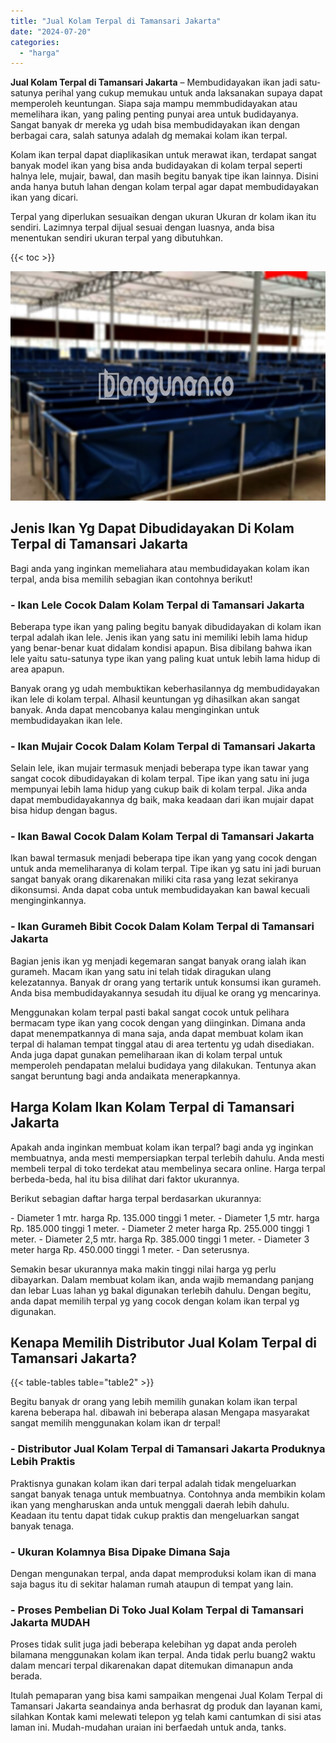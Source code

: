 ```yaml
---
title: "Jual Kolam Terpal di Tamansari Jakarta"
date: "2024-07-20"
categories: 
  - "harga"
---
```


**Jual Kolam Terpal di Tamansari Jakarta** – Membudidayakan ikan jadi satu-satunya perihal yang cukup memukau untuk anda laksanakan supaya dapat memperoleh keuntungan. Siapa saja mampu memmbudidayakan atau memelihara ikan, yang paling penting punyai area untuk budidayanya. Sangat banyak dr mereka yg udah bisa membudidayakan ikan dengan berbagai cara, salah satunya adalah dg memakai kolam ikan terpal.

Kolam ikan terpal dapat diaplikasikan untuk merawat ikan, terdapat sangat banyak model ikan yang bisa anda budidayakan di kolam terpal seperti halnya lele, mujair, bawal, dan masih begitu banyak tipe ikan lainnya. Disini anda hanya butuh lahan dengan kolam terpal agar dapat membudidayakan ikan yang dicari.

Terpal yang diperlukan sesuaikan dengan ukuran Ukuran dr kolam ikan itu sendiri. Lazimnya terpal dijual sesuai dengan luasnya, anda bisa menentukan sendiri ukuran terpal yang dibutuhkan.

{{< toc >}}

![Jual Kolam Terpal di Tamansari Jakarta](/images/jual-kolam-terpal-10.png)

## Jenis Ikan Yg Dapat Dibudidayakan Di Kolam Terpal di Tamansari Jakarta

Bagi anda yang inginkan memeliahara atau membudidayakan kolam ikan terpal, anda bisa memilih sebagian ikan contohnya berikut!

### \- Ikan Lele Cocok Dalam Kolam Terpal di Tamansari Jakarta

Beberapa type ikan yang paling begitu banyak dibudidayakan di kolam ikan terpal adalah ikan lele. Jenis ikan yang satu ini memiliki lebih lama hidup yang benar-benar kuat didalam kondisi apapun. Bisa dibilang bahwa ikan lele yaitu satu-satunya type ikan yang paling kuat untuk lebih lama hidup di area apapun.

Banyak orang yg udah membuktikan keberhasilannya dg membudidayakan ikan lele di kolam terpal. Alhasil keuntungan yg dihasilkan akan sangat banyak. Anda dapat mencobanya kalau menginginkan untuk membudidayakan ikan lele.

### \- Ikan Mujair Cocok Dalam Kolam Terpal di Tamansari Jakarta

Selain lele, ikan mujair termasuk menjadi beberapa type ikan tawar yang sangat cocok dibudidayakan di kolam terpal. Tipe ikan yang satu ini juga mempunyai lebih lama hidup yang cukup baik di kolam terpal. Jika anda dapat membudidayakannya dg baik, maka keadaan dari ikan mujair dapat bisa hidup dengan bagus.

### \- Ikan Bawal Cocok Dalam Kolam Terpal di Tamansari Jakarta

Ikan bawal termasuk menjadi beberapa tipe ikan yang yang cocok dengan untuk anda memeliharanya di kolam terpal. Tipe ikan yg satu ini jadi buruan sangat banyak orang dikarenakan miliki cita rasa yang lezat sekiranya dikonsumsi. Anda dapat coba untuk membudidayakan kan bawal kecuali menginginkannya.

### \- Ikan Gurameh Bibit Cocok Dalam Kolam Terpal di Tamansari Jakarta

Bagian jenis ikan yg menjadi kegemaran sangat banyak orang ialah ikan gurameh. Macam ikan yang satu ini telah tidak diragukan ulang kelezatannya. Banyak dr orang yang tertarik untuk konsumsi ikan gurameh. Anda bisa membudidayakannya sesudah itu dijual ke orang yg mencarinya.

Menggunakan kolam terpal pasti bakal sangat cocok untuk pelihara bermacam type ikan yang cocok dengan yang diinginkan. Dimana anda dapat menempatkannya di mana saja, anda dapat membuat kolam ikan terpal di halaman tempat tinggal atau di area tertentu yg udah disediakan. Anda juga dapat gunakan pemeliharaan ikan di kolam terpal untuk memperoleh pendapatan melalui budidaya yang dilakukan. Tentunya akan sangat beruntung bagi anda andaikata menerapkannya.

## Harga Kolam Ikan Kolam Terpal di Tamansari Jakarta

Apakah anda inginkan membuat kolam ikan terpal? bagi anda yg inginkan membuatnya, anda mesti mempersiapkan terpal terlebih dahulu. Anda mesti membeli terpal di toko terdekat atau membelinya secara online. Harga terpal berbeda-beda, hal itu bisa dilihat dari faktor ukurannya.

Berikut sebagian daftar harga terpal berdasarkan ukurannya:

\- Diameter 1 mtr. harga Rp. 135.000 tinggi 1 meter. - Diameter 1,5 mtr. harga Rp. 185.000 tinggi 1 meter. - Diameter 2 meter harga Rp. 255.000 tinggi 1 meter. - Diameter 2,5 mtr. harga Rp. 385.000 tinggi 1 meter. - Diameter 3 meter harga Rp. 450.000 tinggi 1 meter. - Dan seterusnya.

Semakin besar ukurannya maka makin tinggi nilai harga yg perlu dibayarkan. Dalam membuat kolam ikan, anda wajib memandang panjang dan lebar Luas lahan yg bakal digunakan terlebih dahulu. Dengan begitu, anda dapat memilih terpal yg yang cocok dengan kolam ikan terpal yg digunakan.

## Kenapa Memilih Distributor Jual Kolam Terpal di Tamansari Jakarta?

{{< table-tables table="table2" >}}

Begitu banyak dr orang yang lebih memilih gunakan kolam ikan terpal karena beberapa hal. dibawah ini beberapa alasan Mengapa masyarakat sangat memilih menggunakan kolam ikan dr terpal!

### \- Distributor Jual Kolam Terpal di Tamansari Jakarta Produknya Lebih Praktis

Praktisnya gunakan kolam ikan dari terpal adalah tidak mengeluarkan sangat banyak tenaga untuk membuatnya. Contohnya anda membikin kolam ikan yang mengharuskan anda untuk menggali daerah lebih dahulu. Keadaan itu tentu dapat tidak cukup praktis dan mengeluarkan sangat banyak tenaga.

### \- Ukuran Kolamnya Bisa Dipake Dimana Saja

Dengan mengunakan terpal, anda dapat memproduksi kolam ikan di mana saja bagus itu di sekitar halaman rumah ataupun di tempat yang lain.

### \- Proses Pembelian Di Toko Jual Kolam Terpal di Tamansari Jakarta MUDAH

Proses tidak sulit juga jadi beberapa kelebihan yg dapat anda peroleh bilamana menggunakan kolam ikan terpal. Anda tidak perlu buang2 waktu dalam mencari terpal dikarenakan dapat ditemukan dimanapun anda berada.

Itulah pemaparan yang bisa kami sampaikan mengenai Jual Kolam Terpal di Tamansari Jakarta seandainya anda berhasrat dg produk dan layanan kami, silahkan Kontak kami melewati telepon yg telah kami cantumkan di sisi atas laman ini. Mudah-mudahan uraian ini berfaedah untuk anda, tanks.
